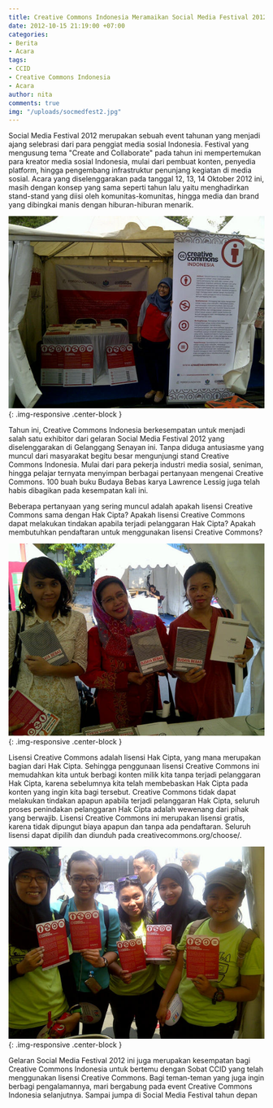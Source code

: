 ```yaml
---
title: Creative Commons Indonesia Meramaikan Social Media Festival 2012
date: 2012-10-15 21:19:00 +07:00
categories:
- Berita
- Acara
tags:
- CCID
- Creative Commons Indonesia
- Acara
author: nita
comments: true
img: "/uploads/socmedfest2.jpg"
---
```


Social Media Festival 2012 merupakan sebuah event tahunan yang menjadi ajang selebrasi dari para penggiat media sosial Indonesia. Festival yang mengusung tema "Create and Collaborate" pada tahun ini mempertemukan para kreator media sosial Indonesia, mulai dari pembuat konten, penyedia platform, hingga pengembang infrastruktur penunjang kegiatan di media sosial. Acara yang diselenggarakan pada tanggal 12, 13, 14 Oktober 2012 ini, masih dengan konsep yang sama seperti tahun lalu yaitu menghadirkan stand-stand yang diisi oleh komunitas-komunitas, hingga media dan brand yang dibingkai manis dengan hiburan-hiburan menarik.

![socmedfest3.jpg](/uploads/socmedfest3.jpg){: .img-responsive .center-block }

Tahun ini, Creative Commons Indonesia berkesempatan untuk menjadi salah satu exhibitor dari gelaran Social Media Festival 2012 yang diselenggarakan di Gelanggang Senayan ini. Tanpa diduga antusiasme yang muncul dari masyarakat begitu besar mengunjungi stand Creative Commons Indonesia. Mulai dari para pekerja industri media sosial, seniman, hingga pelajar ternyata menyimpan berbagai pertanyaan mengenai Creative Commons. 100 buah buku Budaya Bebas karya Lawrence Lessig juga telah habis dibagikan pada kesempatan kali ini.

Beberapa pertanyaan yang sering muncul adalah apakah lisensi Creative Commons sama dengan Hak Cipta? Apakah lisensi Creative Commons dapat melakukan tindakan apabila terjadi pelanggaran Hak Cipta? Apakah membutuhkan pendaftaran untuk menggunakan lisensi Creative Commons?

![socmedfest4.jpg](/uploads/socmedfest4.jpg){: .img-responsive .center-block }

Lisensi Creative Commons adalah lisensi Hak Cipta, yang mana merupakan bagian dari Hak Cipta. Sehingga penggunaan lisensi Creative Commons ini memudahkan kita untuk berbagi konten milik kita tanpa terjadi pelanggaran Hak Cipta, karena sebelumnya kita telah membebaskan Hak Cipta pada konten yang ingin kita bagi tersebut. Creative Commons tidak dapat melakukan tindakan apapun apabila terjadi pelanggaran Hak Cipta, seluruh proses penindakan pelanggaran Hak Cipta adalah wewenang dari pihak yang berwajib. Lisensi Creative Commons ini merupakan lisensi gratis, karena tidak dipungut biaya apapun dan tanpa ada pendaftaran. Seluruh lisensi dapat dipilih dan diunduh pada creativecommons.org/choose/.

![socmedfest2.jpg](/uploads/socmedfest2.jpg){: .img-responsive .center-block }

Gelaran Social Media Festival 2012 ini juga merupakan kesempatan bagi Creative Commons Indonesia untuk bertemu dengan Sobat CCID yang telah menggunakan lisensi Creative Commons. Bagi teman-teman yang juga ingin berbagi pengalamannya, mari bergabung pada event Creative Commons Indonesia selanjutnya. Sampai jumpa di Social Media Festival tahun depan
